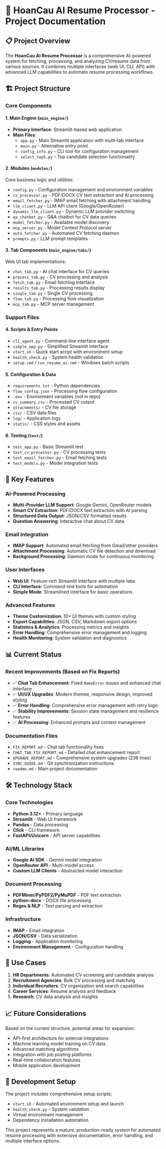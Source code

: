 # 🎯 HoanCau AI Resume Processor - Project Documentation

## 📋 Project Overview

The **HoanCau AI Resume Processor** is a comprehensive AI-powered system for fetching, processing, and analyzing CV/resume data from various sources. It combines multiple interfaces (web UI, CLI, API) with advanced LLM capabilities to automate resume processing workflows.

## 🏗️ Project Structure

### Core Components

#### 1. **Main Engine** (`main_engine/`)
- **Primary Interface**: Streamlit-based web application
- **Main Files**:
  - `app.py` - Main Streamlit application with multi-tab interface
  - `main.py` - Alternative entry point
  - `config_info.py` - CLI tool for configuration management
  - `select_top5.py` - Top candidate selection functionality

#### 2. **Modules** (`modules/`)
Core business logic and utilities:
- `config.py` - Configuration management and environment variables
- `cv_processor.py` - PDF/DOCX CV text extraction and AI processing
- `email_fetcher.py` - IMAP email fetching with attachment handling
- `llm_client.py` - LLM API client (Google/OpenRouter)
- `dynamic_llm_client.py` - Dynamic LLM provider switching
- `qa_chatbot.py` - Q&A chatbot for CV data queries
- `model_fetcher.py` - Available model discovery
- `mcp_server.py` - Model Context Protocol server
- `auto_fetcher.py` - Automated CV fetching daemon
- `prompts.py` - LLM prompt templates

#### 3. **Tab Components** (`main_engine/tabs/`)
Web UI tab implementations:
- `chat_tab.py` - AI chat interface for CV queries
- `process_tab.py` - CV processing and analysis
- `fetch_tab.py` - Email fetching interface
- `results_tab.py` - Processing results display
- `single_tab.py` - Single CV processing
- `flow_tab.py` - Processing flow visualization
- `mcp_tab.py` - MCP server management

### Support Files

#### 4. **Scripts & Entry Points**
- `cli_agent.py` - Command-line interface agent
- `simple_app.py` - Simplified Streamlit interface
- `start.sh` - Quick start script with environment setup
- `health_check.py` - System health validation
- `setup.cmd` / `run_resume_ai.cmd` - Windows batch scripts

#### 5. **Configuration & Data**
- `requirements.txt` - Python dependencies
- `flow_config.json` - Processing flow configuration
- `.env` - Environment variables (not in repo)
- `cv_summary.csv` - Processed CV output
- `attachments/` - CV file storage
- `csv/` - CSV data files
- `log/` - Application logs
- `static/` - CSS styles and assets

#### 6. **Testing** (`test/`)
- `test_app.py` - Basic Streamlit test
- `test_cv_processor.py` - CV processing tests
- `test_email_fetcher.py` - Email fetching tests
- `test_models.py` - Model integration tests

## 🚀 Key Features

### AI-Powered Processing
- **Multi-Provider LLM Support**: Google Gemini, OpenRouter models
- **Smart CV Extraction**: PDF/DOCX text extraction with AI parsing
- **Structured Data Output**: JSON/CSV formatted results
- **Question Answering**: Interactive chat about CV data

### Email Integration
- **IMAP Support**: Automated email fetching from Gmail/other providers
- **Attachment Processing**: Automatic CV file detection and download
- **Background Processing**: Daemon mode for continuous monitoring

### User Interfaces
- **Web UI**: Feature-rich Streamlit interface with multiple tabs
- **CLI Interface**: Command-line tools for automation
- **Simple Mode**: Streamlined interface for basic operations

### Advanced Features
- **Theme Customization**: 10+ UI themes with custom styling
- **Export Capabilities**: JSON, CSV, Markdown export options
- **Statistics & Analytics**: Processing metrics and insights
- **Error Handling**: Comprehensive error management and logging
- **Health Monitoring**: System validation and diagnostics

## 📊 Current Status

### Recent Improvements (Based on Fix Reports)
- ✅ **Chat Tab Enhancement**: Fixed `NameError` issues and enhanced chat interface
- ✅ **UI/UX Upgrades**: Modern themes, responsive design, improved styling
- ✅ **Error Handling**: Comprehensive error management with retry logic
- ✅ **Stability Improvements**: Session state management and resilience features
- ✅ **AI Processing**: Enhanced prompts and context management

### Documentation Files
- `FIX_REPORT.md` - Chat tab functionality fixes
- `CHAT_TAB_FIX_REPORT.md` - Detailed chat enhancement report
- `UPGRADE_REPORT.md` - Comprehensive system upgrades (236 lines)
- `SYNC_GUIDE.md` - Git synchronization instructions
- `readme.md` - Main project documentation

## 🛠️ Technology Stack

### Core Technologies
- **Python 3.12+** - Primary language
- **Streamlit** - Web UI framework
- **Pandas** - Data processing
- **Click** - CLI framework
- **FastAPI/Uvicorn** - API server capabilities

### AI/ML Libraries
- **Google AI SDK** - Gemini model integration
- **OpenRouter API** - Multi-model access
- **Custom LLM Clients** - Abstracted model interaction

### Document Processing
- **PDFMiner/PyPDF2/PyMuPDF** - PDF text extraction
- **python-docx** - DOCX file processing
- **Regex & NLP** - Text parsing and extraction

### Infrastructure
- **IMAP** - Email integration
- **JSON/CSV** - Data serialization
- **Logging** - Application monitoring
- **Environment Management** - Configuration handling

## 🎯 Use Cases

1. **HR Departments**: Automated CV screening and candidate analysis
2. **Recruitment Agencies**: Bulk CV processing and matching
3. **Individual Recruiters**: CV organization and search capabilities
4. **Career Services**: Resume analysis and feedback
5. **Research**: CV data analysis and insights

## 📈 Future Considerations

Based on the current structure, potential areas for expansion:
- API-first architecture for external integrations
- Machine learning model training on CV data
- Advanced matching algorithms
- Integration with job posting platforms
- Real-time collaboration features
- Mobile application development

## 🔧 Development Setup

The project includes comprehensive setup scripts:
- `start.sh` - Automated environment setup and launch
- `health_check.py` - System validation
- Virtual environment management
- Dependency installation automation

This project represents a mature, production-ready system for automated resume processing with extensive documentation, error handling, and multiple interface options.
